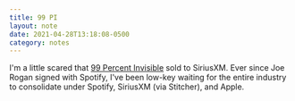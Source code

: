 ```yaml
---
title: 99 PI
layout: note
date: 2021-04-28T13:18:08-0500
category: notes
---
```

I'm a little scared that [99 Percent Invisible](https://99percentinvisible.org/) sold to SiriusXM. Ever since Joe Rogan signed with Spotify, I've been low-key waiting for the entire industry to consolidate under Spotify, SiriusXM (via Stitcher), and Apple.